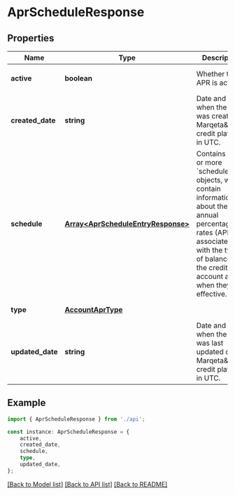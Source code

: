 # AprScheduleResponse


## Properties

Name | Type | Description | Notes
------------ | ------------- | ------------- | -------------
**active** | **boolean** | Whether the APR is active. | [optional] [default to undefined]
**created_date** | **string** | Date and time when the APR was created on Marqeta\&#39;s credit platform, in UTC. | [optional] [default to undefined]
**schedule** | [**Array&lt;AprScheduleEntryResponse&gt;**](AprScheduleEntryResponse.md) | Contains one or more &#x60;schedule&#x60; objects, which contain information about the annual percentage rates (APRs) associated with the type of balance on the credit account and when they are effective. | [default to undefined]
**type** | [**AccountAprType**](AccountAprType.md) |  | [default to undefined]
**updated_date** | **string** | Date and time when the APR was last updated on Marqeta\&#39;s credit platform, in UTC. | [optional] [default to undefined]

## Example

```typescript
import { AprScheduleResponse } from './api';

const instance: AprScheduleResponse = {
    active,
    created_date,
    schedule,
    type,
    updated_date,
};
```

[[Back to Model list]](../README.md#documentation-for-models) [[Back to API list]](../README.md#documentation-for-api-endpoints) [[Back to README]](../README.md)
